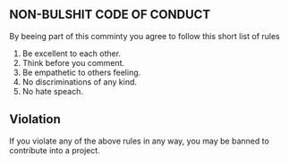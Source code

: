 ## NON-BULSHIT CODE OF CONDUCT

By beeing part of this comminty you agree to follow this short list of rules

1. Be excellent to each other.
2. Think before you comment.
3. Be empathetic to others feeling.
4. No discriminations of any kind.
5. No hate speach.

## Violation

If you violate any of the above rules in any way, you may be banned to contribute into a project.
